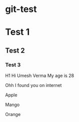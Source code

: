# git-test

# Test 1

## Test 2

### Test 3

H1 Hi Umesh Verma
My age is 28

Ohh I found you on internet

Apple

Mango

Orange
